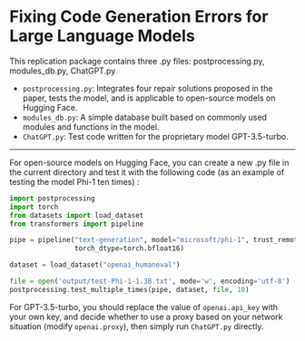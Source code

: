 # Fixing Code Generation Errors for Large Language Models
This replication package contains three .py files: postprocessing.py, modules_db.py, ChatGPT.py

- `postprocessing.py`: Integrates four repair solutions proposed in the paper, tests the model, and is applicable to open-source models on Hugging Face.
- `modules_db.py`: A simple database built based on commonly used modules and functions in the model.
- `ChatGPT.py`: Test code written for the proprietary model GPT-3.5-turbo.

---

For open-source models on Hugging Face, you can create a new .py file in the current directory and test it with the following code (as an example of testing the model Phi-1 ten times) :

```python
import postprocessing
import torch
from datasets import load_dataset
from transformers import pipeline

pipe = pipeline("text-generation", model="microsoft/phi-1", trust_remote_code=True, device_map="auto",
                torch_dtype=torch.bfloat16)

dataset = load_dataset("openai_humaneval")

file = open('output/test-Phi-1-1.3B.txt', mode='w', encoding='utf-8')
postprocessing.test_multiple_times(pipe, dataset, file, 10)
```

For GPT-3.5-turbo, you should replace the value of `openai.api_key` with your own key, and decide whether to use a proxy based on your network situation (modify `openai.proxy`), then simply run `ChatGPT.py` directly.
